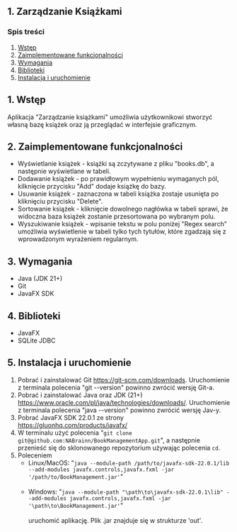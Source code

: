 ## 1. Zarządzanie Książkami


### Spis treści

1. [Wstęp](#1-wstęp)
2. [Zaimplementowane funkcjonalności](#2-zaimplementowane-funkcjonalności)
3. [Wymagania](#3-wymagania)
4. [Biblioteki](#4-biblioteki)
5. [Instalacja i uruchomienie](#5-instalacja-i-uruchomienie)

## 1. Wstęp

Aplikacja "Zarządzanie książkami" umożliwia użytkownikowi stworzyć własną bazę książek oraz ją przeglądać w interfejsie graficznym.

## 2. Zaimplementowane funkcjonalności

* Wyświetlanie książek - książki są zczytywane z pliku "books.db", a następnie wyświetlane w tabeli.
* Dodawanie książek - po prawidłowym wypełnieniu wymaganych pól, kilknięcie przycisku "Add" dodaje książkę do bazy.
* Usuwanie książek - zaznaczona w tabeli książka zostaje usunięta po kliknięciu przycisku "Delete".
* Sortowanie książek - kliknięcie dowolnego nagłówka w tabeli sprawi, że widoczna baza książek zostanie przesortowana po wybranym polu.
* Wyszukiwanie książek - wpisanie tekstu w polu poniżej "Regex search" umożliwia wyświetlenie w tabeli tylko tych tytułów, które zgadzają się z wprowadzonym wyrażeniem regularnym.

## 3. Wymagania

* Java (JDK 21+)
* Git
* JavaFX SDK

## 4. Biblioteki

* JavaFX
* SQLite JDBC

## 5. Instalacja i uruchomienie

1. Pobrać i zainstalować Git https://git-scm.com/downloads.
   Uruchomienie z terminala polecenia "git --version" powinno zwrócić wersję Git-a.
2. Pobrać i zainstalować Java oraz JDK (21+) https://www.oracle.com/pl/java/technologies/downloads/.
   Uruchomienie z terminala polecenia "java --version" powinno zwrócić wersję Jav-y.
3. Pobrać JavaFX SDK 22.0.1 ze strony https://gluonhq.com/products/javafx/
4. W terminalu użyć polecenia "`git clone git@github.com:NABrainn/BookManagementApp.git`", a następnie przenieść się do sklonowanego repozytorium używając polecenia `cd`.
5. Poleceniem</br>
    * Linux/MacOS: "`java --module-path /path/to/javafx-sdk-22.0.1/lib --add-modules javafx.controls,javafx.fxml -jar '/path/to/BookManagement.jar'`"</br></br>
    * Windows: "`java --module-path "\path\to\javafx-sdk-22.0.1\lib" --add-modules javafx.controls,javafx.fxml -jar '\path\to\BookManagement.jar'`" </br></br>
      uruchomić aplikację. Plik .jar znajduje się w strukturze 'out'.